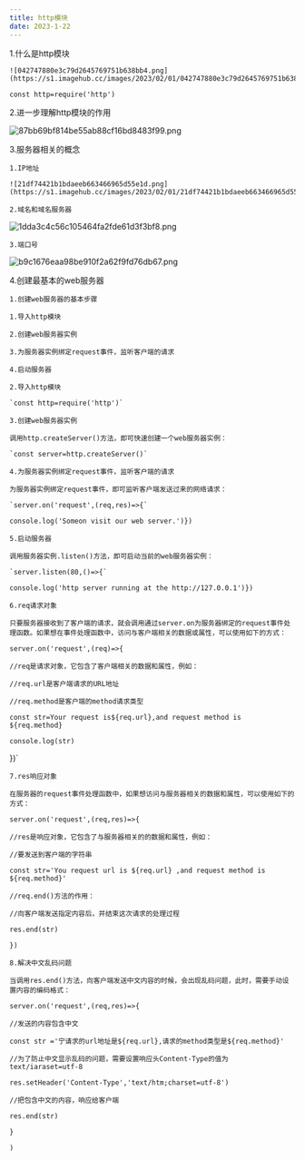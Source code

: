 ```yaml
---
title: http模块
date: 2023-1-22
---
```

1.什么是http模块

    ![042747880e3c79d2645769751b638bb4.png](https://s1.imagehub.cc/images/2023/02/01/042747880e3c79d2645769751b638bb4.png)

`const http=require('http')`

2.进一步理解http模块的作用

![87bb69bf814be55ab88cf16bd8483f99.png](https://s1.imagehub.cc/images/2023/02/01/87bb69bf814be55ab88cf16bd8483f99.png)

3.服务器相关的概念

    1.IP地址

    ![21df74421b1bdaeeb663466965d55e1d.png](https://s1.imagehub.cc/images/2023/02/01/21df74421b1bdaeeb663466965d55e1d.png)

    2.域名和域名服务器

![1dda3c4c56c105464fa2fde61d3f3bf8.png](https://s1.imagehub.cc/images/2023/02/01/1dda3c4c56c105464fa2fde61d3f3bf8.png)

    3.端口号

![b9c1676eaa98be910f2a62f9fd76db67.png](https://s1.imagehub.cc/images/2023/02/01/b9c1676eaa98be910f2a62f9fd76db67.png)

4.创建最基本的web服务器

    1.创建web服务器的基本步骤

    1.导入http模块

    2.创建web服务器实例

    3.为服务器实例绑定request事件，监听客户端的请求

    4.启动服务器

    2.导入http模块

    `const http=require('http')`

    3.创建web服务器实例

    调用http.createServer()方法，即可快速创建一个web服务器实例：

    `const server=http.createServer()`

    4.为服务器实例绑定request事件，监听客户端的请求

    为服务器实例绑定request事件，即可监听客户端发送过来的网络请求：

    `server.on('request',(req,res)=>{`

`console.log('Someon visit our web server.')})`

    5.启动服务器

    调用服务器实例.listen()方法，即可启动当前的web服务器实例：

    `server.listen(80,()=>{`

`console.log('http server running at the http://127.0.0.1')})`

    6.req请求对象

    只要服务器接收到了客户端的请求，就会调用通过server.on为服务器绑定的request事件处理函数。如果想在事件处理函数中，访问与客户端相关的数据或属性，可以使用如下的方式：

`server.on('request',(req)=>{`

`//req是请求对象，它包含了客户端相关的数据和属性，例如：`

`//req.url是客户端请求的URL地址`

`//req.method是客户端的method请求类型`

`const str=Your request is${req.url},and request method is ${req.method}`

`console.log(str)`

})`

    7.res响应对象

    在服务器的request事件处理函数中，如果想访问与服务器相关的数据和属性，可以使用如下的方式：

`server.on('request',(req,res)=>{`

`//res是响应对象，它包含了与服务器相关的的数据和属性，例如：`

`//要发送到客户端的字符串`

`const str='You request url is ${req.url} ,and request method is ${req.method}'`

`//req.end()方法的作用：`

`//向客户端发送指定内容后，并结束这次请求的处理过程`

`res.end(str)`

`})`

    8.解决中文乱码问题

    当调用res.end()方法，向客户端发送中文内容的时候，会出现乱码问题，此时，需要手动设置内容的编码格式：

`server.on('request',(req,res)=>{`

`//发送的内容包含中文`

`const str ='宁请求的url地址是${req.url},请求的method类型是${req.method}'`

`//为了防止中文显示乱码的问题，需要设置响应头Content-Type的值为text/iaraset=utf-8`

`res.setHeader('Content-Type','text/htm;charset=utf-8')`

`//把包含中文的内容，响应给客户端`

`res.end(str)`

`}`

`)`
